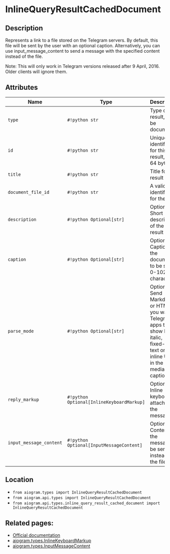 # InlineQueryResultCachedDocument

## Description

Represents a link to a file stored on the Telegram servers. By default, this file will be sent by the user with an optional caption. Alternatively, you can use input_message_content to send a message with the specified content instead of the file.

Note: This will only work in Telegram versions released after 9 April, 2016. Older clients will ignore them.


## Attributes

| Name | Type | Description |
| - | - | - |
| `type` | `#!python str` | Type of the result, must be document |
| `id` | `#!python str` | Unique identifier for this result, 1-64 bytes |
| `title` | `#!python str` | Title for the result |
| `document_file_id` | `#!python str` | A valid file identifier for the file |
| `description` | `#!python Optional[str]` | Optional. Short description of the result |
| `caption` | `#!python Optional[str]` | Optional. Caption of the document to be sent, 0-1024 characters |
| `parse_mode` | `#!python Optional[str]` | Optional. Send Markdown or HTML, if you want Telegram apps to show bold, italic, fixed-width text or inline URLs in the media caption. |
| `reply_markup` | `#!python Optional[InlineKeyboardMarkup]` | Optional. Inline keyboard attached to the message |
| `input_message_content` | `#!python Optional[InputMessageContent]` | Optional. Content of the message to be sent instead of the file |



## Location

- `from aiogram.types import InlineQueryResultCachedDocument`
- `from aiogram.api.types import InlineQueryResultCachedDocument`
- `from aiogram.api.types.inline_query_result_cached_document import InlineQueryResultCachedDocument`

## Related pages:

- [Official documentation](https://core.telegram.org/bots/api#inlinequeryresultcacheddocument)
- [aiogram.types.InlineKeyboardMarkup](../types/inline_keyboard_markup.md)
- [aiogram.types.InputMessageContent](../types/input_message_content.md)
